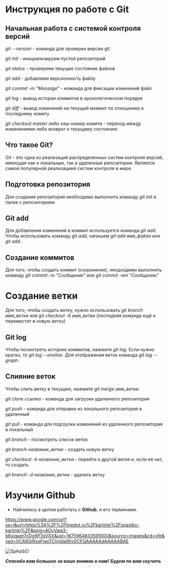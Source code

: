 # Инструкция по работе с Git

## Начальная работа с системой контроля версий

*git --version* - команда для проверки версии git

*git init* - инициализируем пустой репозиторий

*git status* - проверяем текущее состояние файлов

*git add* - добавляем версионность файлу

*git commit -m "Message"* - команда для фиксации изменений файл

*git log* - вывод истории коммитов в хронологическом порядке

*git diff* - вывод изменений на текущий момент по отношению к последнему комиту

*git checkout master либо хэш-номер комита* - переход между изменениями либо возврат к текущему состоянию

## Что такое Git?

Git - это  одна из реализаций распределенных систем контроля версий, имеющая как и локальные, так и удаленные репозитории. Является самой популярной реализацией систем контроля в мире.

## Подготовка репозитория

Для создания репозитория необходимо выполнить команду *git init* в папке с репозиторием

## Git add

Для добавления изменений в коммит используется команда *git add*. Чтобы использовать команду *git add*, напишем *git add имя_файла* или *git add .*

## Создание коммитов

Для того, чтобы создать коммит (сохранение), неодходимо выполнить команду *git commit -m "Сообщение"* или *git commit -am "Сообщение"*

# Создание ветки

Для того, чтобы создать ветку, нужно использовать *git branch имя_ветки* или *git checkout -b имя_ветки* (последняя команда ещё и переместит в новую ветку)

## Git log

Чтобы посмотреть историю коммитов, нажмите *git log*. Если нужно кратко, то *git log --oneline*. Для отображения веток команда *git log --graph*.

## Слияние веток

Чтобы слить ветку в текущию, нажмите *git merge имя_ветки*

*git clone ссылка* - команда для загрузки удаленного репозитория

*git push* - команда для отправки из локального репозитория в удаленный

*git pull* - команда для подгрузки изменений из удаленного репозитория в локальный

*git branch* - посмотреть список веток

*git branch название_ветки* - создать новую ветку

*git checkout -b название_ветки* - перейти к другой ветке и, если её нет, то создать

*git branch -d название_ветки* - удалить ветку

# Изучили Github

* Найчились в целом работать с __Github__, и его терминами.

https://www.google.com/url?sa=i&url=https%3A%2F%2Flinedot.ru%2Fkartinki%2Fspasibo-kartinki%2F&psig=AOvVaw2-b6xjgaet7cDg9jf7qVXX&ust=1675964833591000&source=images&cd=vfe&ved=0CA8QjRxqFwoTCIjvlda9hv0CFQAAAAAdAAAAABAE

![SpAsIbO](https://linedot.ru/wp-content/uploads/2019/12/spasibo1.jpg)

***Спасибо вам большое за ваше внимае к нам!*** ___Будем по вам скучать___
